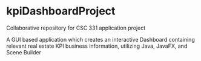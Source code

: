 # kpiDashboardProject
Collaborative repository for CSC 331 application project

A GUI based application which creates an interactive Dashboard containing relevant real estate KPI business information, utilizing Java, JavaFX, and Scene Builder
